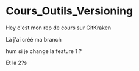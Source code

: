 # Cours_Outils_Versioning

Hey c'est mon rep de cours sur GitKraken

Là j'ai créé ma branch

hum si je change la feature 1 ?

Et la 2?s